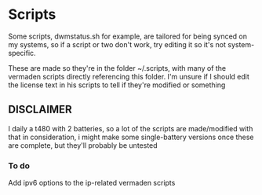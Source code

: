 # Scripts

Some scripts, dwmstatus.sh for example, are tailored for being synced on my systems, so if a script or two don't work, try editing it so it's not system-specific.

These are made so they're in the folder ~/.scripts, with many of the vermaden scripts directly referencing this folder. I'm unsure if I should edit the license text in his scripts to tell if they're modified or something

## DISCLAIMER

I daily a t480 with 2 batteries, so a lot of the scripts are made/modified with that in consideration, i might make some single-battery versions once these are complete, but they'll probably be untested

### To do
Add ipv6 options to the ip-related vermaden scripts
